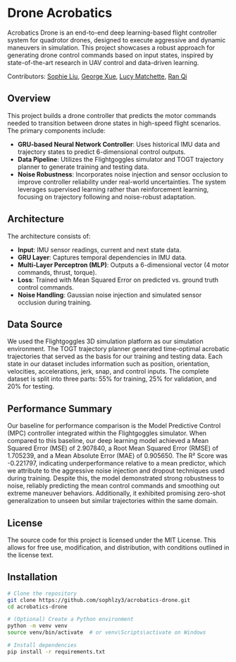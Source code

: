 # Drone Acrobatics
Acrobatics Drone is an end-to-end deep learning-based flight controller system for quadrotor drones, designed to execute aggressive and dynamic maneuvers in simulation. This project showcases a robust approach for generating drone control commands based on input states, inspired by state-of-the-art research in UAV control and data-driven learning.

Contributors: [Sophie Liu](mailto:sophiezy.liu@mail.utoronto.ca), [George Xue](mailto:george.xue@mail.utoronto.ca), [Lucy Matchette](mailto:lucy.matchette@mail.utoronto.ca), [Ran Qi](lucy.matchette@mail.utoronto.ca)

## Overview
This project builds a drone controller that predicts the motor commands needed to transition between drone states in high-speed flight scenarios. The primary components include:
- **GRU-based Neural Network Controller**: Uses historical IMU data and trajectory states to predict 6-dimensional control outputs.
- **Data Pipeline**: Utilizes the Flightgoggles simulator and TOGT trajectory planner to generate training and testing data.
- **Noise Robustness**: Incorporates noise injection and sensor occlusion to improve controller reliability under real-world uncertainties.
The system leverages supervised learning rather than reinforcement learning, focusing on trajectory following and noise-robust adaptation.

## Architecture
The architecture consists of:
- **Input**: IMU sensor readings, current and next state data.
- **GRU Layer**: Captures temporal dependencies in IMU data.
- **Multi-Layer Perceptron (MLP)**: Outputs a 6-dimensional vector (4 motor commands, thrust, torque).
- **Loss**: Trained with Mean Squared Error on predicted vs. ground truth control commands.
- **Noise Handling**: Gaussian noise injection and simulated sensor occlusion during training.

## Data Source
We used the Flightgoggles 3D simulation platform as our simulation environment. The TOGT trajectory planner generated time-optimal acrobatic trajectories that served as the basis for our training and testing data. Each state in our dataset includes information such as position, orientation, velocities, accelerations, jerk, snap, and control inputs. The complete dataset is split into three parts: 55% for training, 25% for validation, and 20% for testing.

## Performance Summary
Our baseline for performance comparison is the Model Predictive Control (MPC) controller integrated within the Flightgoggles simulator. When compared to this baseline, our deep learning model achieved a Mean Squared Error (MSE) of 2.907840, a Root Mean Squared Error (RMSE) of 1.705239, and a Mean Absolute Error (MAE) of 0.905650. The R² Score was -0.221797, indicating underperformance relative to a mean predictor, which we attribute to the aggressive noise injection and dropout techniques used during training. Despite this, the model demonstrated strong robustness to noise, reliably predicting the mean control commands and smoothing out extreme maneuver behaviors. Additionally, it exhibited promising zero-shot generalization to unseen but similar trajectories within the same domain.

## License
The source code for this project is licensed under the MIT License. This allows for free use, modification, and distribution, with conditions outlined in the license text.

## Installation
```bash
# Clone the repository
git clone https://github.com/sophlzy3/acrobatics-drone.git
cd acrobatics-drone

# (Optional) Create a Python environment
python -m venv venv
source venv/bin/activate  # or venv\Scripts\activate on Windows

# Install dependencies
pip install -r requirements.txt
```
